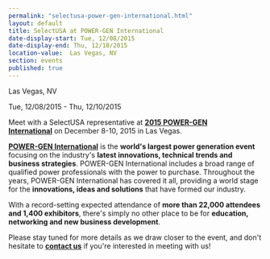 ```yaml
---
permalink: "selectusa-power-gen-international.html"
layout: default
title: SelectUSA at POWER-GEN International
date-display-start: Tue, 12/08/2015
date-display-end: Thu, 12/10/2015
location-value:  Las Vegas, NV  
section: events
published: true
---
```

 Las Vegas, NV       

 Tue, 12/08/2015 - Thu, 12/10/2015

Meet with a SelectUSA representative at **[2015&nbsp;POWER-GEN International](http://www.power-gen.com/index.html)**&nbsp;on December 8-10, 2015 in Las Vegas.

**[POWER-GEN International](http://www.power-gen.com/index.html)** is the **world's largest power generation event** focusing on the industry's **latest innovations, technical trends and business strategies**. POWER-GEN International includes a broad range of qualified power professionals with the power to purchase. Throughout the years, POWER-GEN International has covered it all, providing a world stage for the **innovations, ideas and solutions** that have formed our industry.

With a record-setting expected attendance of **more than 22,000 attendees and 1,400 exhibitors**, there's simply no other place to be for **education, networking and new business development**.

Please stay tuned for more details as we draw closer to the event, and&nbsp;don't hesitate to&nbsp;**[contact us](/contact-us)**&nbsp;if you're interested in meeting with us!
   